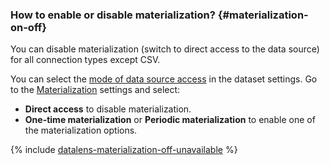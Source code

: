 ### How to enable or disable materialization? {#materialization-on-off}

You can disable materialization (switch to direct access to the data source) for all connection types except CSV.

You can select the [mode of data source access](../../../datalens/concepts/dataset/settings#mode) in the dataset settings. Go to the [Materialization](../../../datalens/operations/dataset/materialize) settings and select:

* **Direct access** to disable materialization.
* **One-time materialization** or **Periodic materialization** to enable one of the materialization options.

{% include [datalens-materialization-off-unavailable](../datalens-materialization-off-unavailable.md) %}

